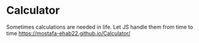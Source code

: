 # Calculator

Sometimes calculations are needed in life. Let JS handle them from time to time
https://mostafa-ehab22.github.io/Calculator/
